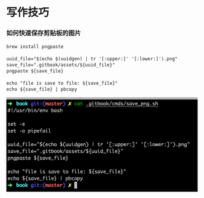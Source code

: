 # 写作技巧

### 如何快速保存剪贴板的图片

```shell
brew install pngpaste

uuid_file="$(echo $(uuidgen) | tr '[:upper:]' '[:lower:]').png"
save_file=".gitbook/assets/${uuid_file}"
pngpaste ${save_file}

echo "file is save to file: ${save_file}"
echo ${save_file} | pbcopy
```

![](../.gitbook/assets/68a1dff8-1080-4da0-b8fa-7bc315c48411.png)

